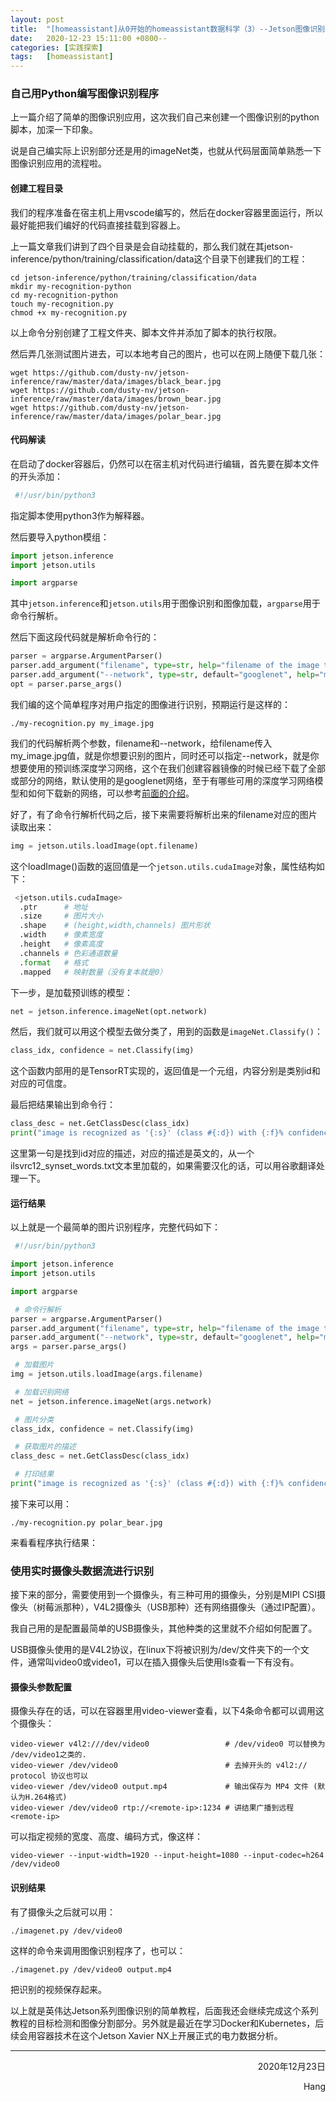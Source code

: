 ```yaml
---
layout: post
title:  "[homeassistant]从0开始的homeassistant数据科学（3）--Jetson图像识别编程与视频流的配置"
date:   2020-12-23 15:11:00 +0800--
categories: [实践探索]
tags:   [homeassistant]
---
```


### 自己用Python编写图像识别程序

上一篇介绍了简单的图像识别应用，这次我们自己来创建一个图像识别的python脚本，加深一下印象。

说是自己编实际上识别部分还是用的imageNet类，也就从代码层面简单熟悉一下图像识别应用的流程啦。

#### 创建工程目录

我们的程序准备在宿主机上用vscode编写的，然后在docker容器里面运行，所以最好能把我们编好的代码直接挂载到容器上。

上一篇文章我们讲到了四个目录是会自动挂载的，那么我们就在其jetson-inference/python/training/classification/data这个目录下创建我们的工程：

```shell
cd jetson-inference/python/training/classification/data
mkdir my-recognition-python
cd my-recognition-python
touch my-recognition.py
chmod +x my-recognition.py
```

以上命令分别创建了工程文件夹、脚本文件并添加了脚本的执行权限。

然后弄几张测试图片进去，可以本地考自己的图片，也可以在网上随便下载几张：

```shell
wget https://github.com/dusty-nv/jetson-inference/raw/master/data/images/black_bear.jpg 
wget https://github.com/dusty-nv/jetson-inference/raw/master/data/images/brown_bear.jpg
wget https://github.com/dusty-nv/jetson-inference/raw/master/data/images/polar_bear.jpg 
```
#### 代码解读

在启动了docker容器后，仍然可以在宿主机对代码进行编辑，首先要在脚本文件的开头添加：

```python
 #!/usr/bin/python3
```

指定脚本使用python3作为解释器。

然后要导入python模组：

```python
import jetson.inference
import jetson.utils

import argparse
```

其中```jetson.inference```和```jetson.utils```用于图像识别和图像加载，```argparse```用于命令行解析。

然后下面这段代码就是解析命令行的：

```python
parser = argparse.ArgumentParser()
parser.add_argument("filename", type=str, help="filename of the image to process")
parser.add_argument("--network", type=str, default="googlenet", help="model to use, can be:  googlenet, resnet-18, ect. (see --help for others)")
opt = parser.parse_args()
```

我们编的这个简单程序对用户指定的图像进行识别，预期运行是这样的：

```shell
./my-recognition.py my_image.jpg
```
我们的代码解析两个参数，filename和--network，给filename传入my_image.jpg值，就是你想要识别的图片，同时还可以指定--network，就是你想要使用的预训练深度学习网络，这个在我们创建容器镜像的时候已经下载了全部或部分的网络，默认使用的是googlenet网络，至于有哪些可用的深度学习网络模型和如何下载新的网络，可以参考[前面的介绍](https://github.com/dusty-nv/jetson-inference/blob/master/docs/imagenet-console-2.md#downloading-other-classification-models)。

好了，有了命令行解析代码之后，接下来需要将解析出来的filename对应的图片读取出来：

```python
img = jetson.utils.loadImage(opt.filename)
```

这个loadImage()函数的返回值是一个```jetson.utils.cudaImage```对象，属性结构如下：

```python
 <jetson.utils.cudaImage>
  .ptr      # 地址
  .size     # 图片大小
  .shape    # (height,width,channels) 图片形状
  .width    # 像素宽度
  .height   # 像素高度
  .channels # 色彩通道数量
  .format   # 格式
  .mapped   # 映射数量（没有复本就是0）
```

下一步，是加载预训练的模型：

```python
net = jetson.inference.imageNet(opt.network)
```

然后，我们就可以用这个模型去做分类了，用到的函数是```imageNet.Classify()```：

```python
class_idx, confidence = net.Classify(img)
```

这个函数内部用的是TensorRT实现的，返回值是一个元组，内容分别是类别id和对应的可信度。

最后把结果输出到命令行：

```python
class_desc = net.GetClassDesc(class_idx)
print("image is recognized as '{:s}' (class #{:d}) with {:f}% confidence".format(class_desc, class_idx, confidence * 100))
```

这里第一句是找到id对应的描述，对应的描述是英文的，从一个ilsvrc12_synset_words.txt文本里加载的，如果需要汉化的话，可以用谷歌翻译处理一下。

#### 运行结果

以上就是一个最简单的图片识别程序，完整代码如下：

```python
 #!/usr/bin/python3

import jetson.inference
import jetson.utils

import argparse

 # 命令行解析
parser = argparse.ArgumentParser()
parser.add_argument("filename", type=str, help="filename of the image to process")
parser.add_argument("--network", type=str, default="googlenet", help="model to use, can be:  googlenet, resnet-18, ect.")
args = parser.parse_args()

 # 加载图片
img = jetson.utils.loadImage(args.filename)

 # 加载识别网络
net = jetson.inference.imageNet(args.network)

 # 图片分类
class_idx, confidence = net.Classify(img)

 # 获取图片的描述
class_desc = net.GetClassDesc(class_idx)

 # 打印结果
print("image is recognized as '{:s}' (class #{:d}) with {:f}% confidence".format(class_desc, class_idx, confidence * 100))
```
接下来可以用：

```shell
./my-recognition.py polar_bear.jpg
```
来看看程序执行结果：

### 使用实时摄像头数据流进行识别

接下来的部分，需要使用到一个摄像头，有三种可用的摄像头，分别是MIPI CSI摄像头（树莓派那种），V4L2摄像头（USB那种）还有网络摄像头（通过IP配置）。

我自己用的是配置最简单的USB摄像头，其他种类的这里就不介绍如何配置了。

USB摄像头使用的是V4L2协议，在linux下将被识别为/dev/文件夹下的一个文件，通常叫video0或video1，可以在插入摄像头后使用ls查看一下有没有。

#### 摄像头参数配置

摄像头存在的话，可以在容器里用video-viewer查看，以下4条命令都可以调用这个摄像头：

```shell
video-viewer v4l2:///dev/video0                 # /dev/video0 可以替换为 /dev/video1之类的.
video-viewer /dev/video0                        # 去掉开头的 v4l2:// protocol 协议也可以
video-viewer /dev/video0 output.mp4             # 输出保存为 MP4 文件 (默认为H.264格式)
video-viewer /dev/video0 rtp://<remote-ip>:1234 # 讲结果广播到远程 <remote-ip>
```

可以指定视频的宽度、高度、编码方式，像这样：

```shell
video-viewer --input-width=1920 --input-height=1080 --input-codec=h264 /dev/video0
```

#### 识别结果

有了摄像头之后就可以用：

```shell
./imagenet.py /dev/video0
```

这样的命令来调用图像识别程序了，也可以：

```shell
./imagenet.py /dev/video0 output.mp4
```

把识别的视频保存起来。

以上就是英伟达Jetson系列图像识别的简单教程，后面我还会继续完成这个系列教程的目标检测和图像分割部分。另外就是最近在学习Docker和Kubernetes，后续会用容器技术在这个Jetson Xavier NX上开展正式的电力数据分析。

___




<p align = "right">2020年12月23日</p>
<p align = "right">Hang</p>

